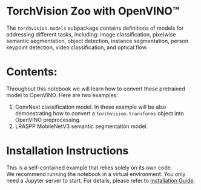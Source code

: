 # TorchVision Zoo with OpenVINO™

The `torchvision.models` subpackage contains definitions of models for addressing different tasks, including: image 
classification, pixelwise semantic segmentation, object detection, instance segmentation, person keypoint detection, 
video classification, and optical flow.

# Contents:
Throughout this notebook we will learn how to convert these pretrained model to OpenVINO. Here are two examples:

1. ConvNext classification model. In these example will be also demonstrating how to convert a 
`torchvision.transforms` object into OpenVINO preprocessing.
2. LRASPP MobileNetV3 semantic segmentation model. 

# Installation Instructions

This is a self-contained example that relies solely on its own code.</br>
We recommend  running the notebook in a virtual environment. You only need a Jupyter server to start.
For details, please refer to [Installation Guide](../../README.md).